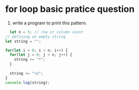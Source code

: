 # for loop basic pratice question

1. write a program to print this pattern.                
```javascript
  let n = 5; // row or column count
// defining an empty string
let string = "";

for(let i = 0; i < n; i++) { 
  for(let j = 0; j < n; j++) { 
    string += "*";
  }
  
  string += "\n";
}
console.log(string);

```